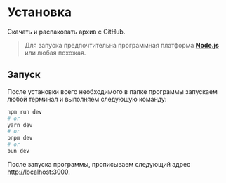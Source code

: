 # Установка 

Скачать и распаковать архив с GitHub. 

>Для запуска предпочтительна программная платформа [**Node.js**](https://nodejs.org/en/download/prebuilt-installer) или любая похожая.

## Запуск

После установки всего необходимого в папке программы запускаем любой терминал и выполняем следующую команду: 

```bash
npm run dev
# or
yarn dev
# or
pnpm dev
# or
bun dev
```

После запуска программы, прописываем следующий адрес [http://localhost:3000](http://localhost:3000).


